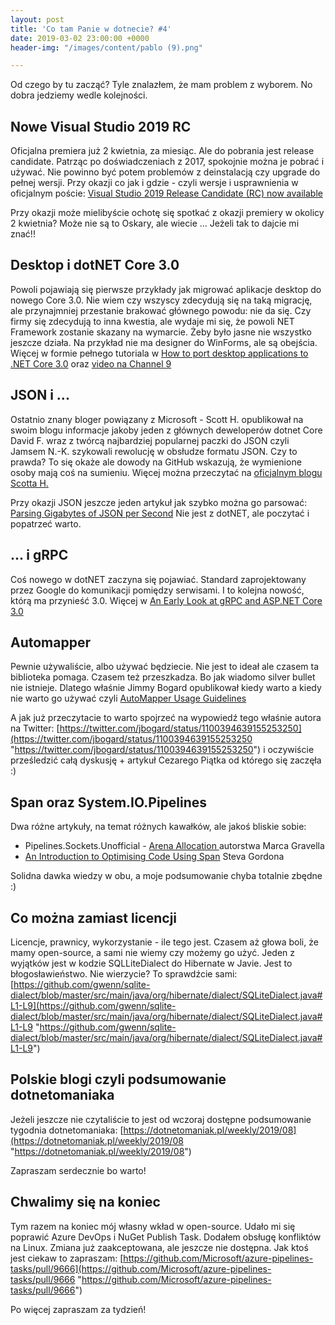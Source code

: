 ```yaml
---
layout: post
title: 'Co tam Panie w dotnecie? #4'
date: 2019-03-02 23:00:00 +0000
header-img: "/images/content/pablo (9).png"

---
```

Od czego by tu zacząć? Tyle znalazłem, że mam problem z wyborem. No dobra jedziemy wedle kolejności.

## Nowe Visual Studio 2019 RC

Oficjalna premiera już 2 kwietnia, za miesiąc. Ale do pobrania jest release candidate. Patrząc po doświadczeniach z 2017, spokojnie można je pobrać i używać. Nie powinno być potem problemów z deinstalacją czy upgrade do pełnej wersji. Przy okazji co jak i gdzie - czyli wersje i usprawnienia w oficjalnym poście: [Visual Studio 2019 Release Candidate (RC) now available](https://devblogs.microsoft.com/visualstudio/visual-studio-2019-release-candidate-rc-now-available/)

Przy okazji może mielibyście ochotę się spotkać z okazji premiery w okolicy 2 kwietnia? Może nie są to Oskary, ale wiecie ... Jeżeli tak to dajcie mi znać!!

## Desktop i dotNET Core 3.0

Powoli pojawiają się pierwsze przykłady jak migrować aplikacje desktop do nowego Core 3.0. Nie wiem czy wszyscy zdecydują się na taką migrację, ale przynajmniej przestanie brakować głównego powodu: nie da się. Czy firmy się zdecydują to inna kwestia, ale wydaje mi się, że powoli NET Framework zostanie skazany na wymarcie. Żeby było jasne nie wszystko jeszcze działa. Na przykład nie ma designer do WinForms, ale są obejścia. Więcej w formie pełnego tutoriala w [How to port desktop applications to .NET Core 3.0](https://devblogs.microsoft.com/dotnet/how-to-port-desktop-applications-to-net-core-3-0/) oraz [video na Channel 9 ](https://channel9.msdn.com/Shows/On-NET/How-to-port-desktop-applications-to-NET-Core-30)

## JSON i ...

Ostatnio znany bloger powiązany z Microsoft - Scott H. opublikował na swoim blogu informacje jakoby jeden z głównych deweloperów dotnet Core David F. wraz z twórcą najbardziej popularnej paczki do JSON czyli Jamsem N.-K. szykowali rewolucję w obsłudze formatu JSON. Czy to prawda? To się okaże ale dowody na GitHub wskazują, że wymienione osoby mają coś na sumieniu. Więcej można przeczytać na [oficjalnym blogu Scotta H.](https://www.hanselman.com/blog/LearningAboutNETCoreFuturesByPokingAroundAtDavidFowlersGitHub.aspx)

Przy okazji JSON jeszcze jeden artykuł jak szybko można go parsować: [Parsing Gigabytes of JSON per Second](https://branchfree.org/2019/02/25/paper-parsing-gigabytes-of-json-per-second/) Nie jest z dotNET, ale poczytać i popatrzeć warto.

## ... i gRPC

Coś nowego w dotNET zaczyna się pojawiać. Standard zaprojektowany przez Google do komunikacji pomiędzy serwisami. I to kolejna nowość, którą ma przynieść 3.0. Więcej w [An Early Look at gRPC and ASP.NET Core 3.0](https://www.stevejgordon.co.uk/early-look-at-grpc-using-aspnet-core-3)

## Automapper

Pewnie używaliście, albo używać będziecie. Nie jest to ideał ale czasem ta biblioteka pomaga. Czasem też przeszkadza. Bo jak wiadomo silver bullet nie istnieje. Dlatego właśnie Jimmy Bogard opublikował kiedy warto a kiedy nie warto go używać czyli [AutoMapper Usage Guidelines](https://jimmybogard.com/automapper-usage-guidelines/)

A jak już przeczytacie to warto spojrzeć na wypowiedź tego właśnie autora na Twitter: [https://twitter.com/jbogard/status/1100394639155253250](https://twitter.com/jbogard/status/1100394639155253250 "https://twitter.com/jbogard/status/1100394639155253250") i oczywiście prześledzić całą dyskusję + artykuł Cezarego Piątka od którego się zaczęła :)

## Span<T> oraz System.IO.Pipelines

Dwa różne artykuły, na temat różnych kawałków, ale jakoś bliskie sobie:

* Pipelines.Sockets.Unofficial - [Arena Allocation ](https://github.com/mgravell/Pipelines.Sockets.Unofficial/blob/master/docs/arenas.md) autorstwa Marca Gravella
* [An Introduction to Optimising Code Using Span<T>](https://www.stevejgordon.co.uk/an-introduction-to-optimising-code-using-span-t) Steva Gordona

Solidna dawka wiedzy w obu, a moje podsumowanie chyba totalnie zbędne :)

## Co można zamiast licencji

Licencje, prawnicy, wykorzystanie - ile tego jest. Czasem aż głowa boli, że mamy open-source, a sami nie wiemy czy możemy go użyć. Jeden z wyjątków jest w kodzie SQLLiteDialect do Hibernate w Javie. Jest to błogosławieństwo. Nie wierzycie? To sprawdźcie sami: [https://github.com/gwenn/sqlite-dialect/blob/master/src/main/java/org/hibernate/dialect/SQLiteDialect.java#L1-L9](https://github.com/gwenn/sqlite-dialect/blob/master/src/main/java/org/hibernate/dialect/SQLiteDialect.java#L1-L9 "https://github.com/gwenn/sqlite-dialect/blob/master/src/main/java/org/hibernate/dialect/SQLiteDialect.java#L1-L9")

## Polskie blogi czyli podsumowanie dotnetomaniaka

Jeżeli jeszcze nie czytaliście to jest od wczoraj dostępne podsumowanie tygodnia dotnetomaniaka: [https://dotnetomaniak.pl/weekly/2019/08](https://dotnetomaniak.pl/weekly/2019/08 "https://dotnetomaniak.pl/weekly/2019/08")

Zapraszam serdecznie bo warto!

## Chwalimy się na koniec

Tym razem na koniec mój własny wkład w open-source. Udało mi się poprawić Azure DevOps i NuGet Publish Task. Dodałem obsługę konfliktów na Linux. Zmiana już zaakceptowana, ale jeszcze nie dostępna.  Jak ktoś jest ciekaw to zapraszam: [https://github.com/Microsoft/azure-pipelines-tasks/pull/9666](https://github.com/Microsoft/azure-pipelines-tasks/pull/9666 "https://github.com/Microsoft/azure-pipelines-tasks/pull/9666")

Po więcej zapraszam za tydzień!